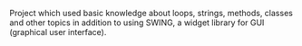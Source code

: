 Project which used basic knowledge about loops, strings, methods, classes and other topics in addition to using SWING, a widget library for GUI (graphical user interface).
